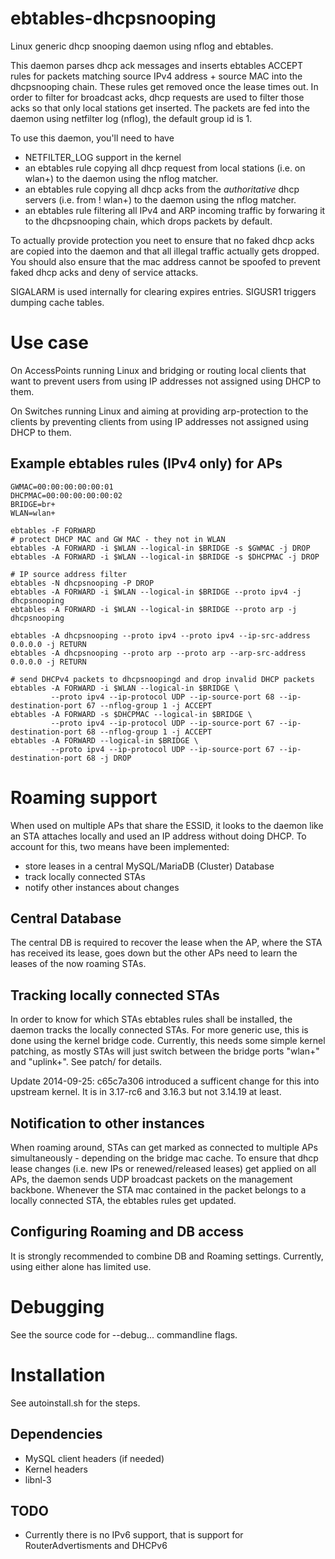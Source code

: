 ebtables-dhcpsnooping
=====================

Linux generic dhcp snooping daemon using nflog and ebtables.

This daemon parses dhcp ack messages and inserts ebtables ACCEPT rules for
packets matching source IPv4 address + source MAC into the dhcpsnooping chain.
These rules get removed once the lease times out. In order to filter for
broadcast acks, dhcp requests are used to filter those acks so that only local
stations get inserted. The packets are fed into the daemon using netfilter log
(nflog), the default group id is 1.

To use this daemon, you'll need to have
  - NETFILTER\_LOG support in the kernel
  - an ebtables rule copying all dhcp request from local stations (i.e. on
    wlan+) to the daemon using the nflog matcher.
  - an ebtables rule copying all dhcp acks from the *authoritative* dhcp
    servers (i.e. from ! wlan+) to the daemon using the nflog matcher.
  - an ebtables rule filtering all IPv4 and ARP incoming traffic by
    forwaring it to the dhcpsnooping chain, which drops packets by default.

To actually provide protection you neet to ensure that no faked dhcp acks
are copied into the daemon and that all illegal traffic actually gets dropped.
You should also ensure that the mac address cannot be spoofed to prevent faked
dhcp acks and deny of service attacks.

SIGALARM is used internally for clearing expires entries.
SIGUSR1 triggers dumping cache tables.

Use case
========

On AccessPoints running Linux and bridging or routing local clients that want to prevent users from using IP addresses not assigned using DHCP to them.

On Switches running Linux and aiming at providing arp-protection to the clients by preventing clients from using IP addresses not assigned using DHCP to them.

Example ebtables rules (IPv4 only) for APs
-------------------------------------------

```
GWMAC=00:00:00:00:00:01
DHCPMAC=00:00:00:00:00:02
BRIDGE=br+
WLAN=wlan+

ebtables -F FORWARD
# protect DHCP MAC and GW MAC - they not in WLAN
ebtables -A FORWARD -i $WLAN --logical-in $BRIDGE -s $GWMAC -j DROP
ebtables -A FORWARD -i $WLAN --logical-in $BRIDGE -s $DHCPMAC -j DROP

# IP source address filter
ebtables -N dhcpsnooping -P DROP
ebtables -A FORWARD -i $WLAN --logical-in $BRIDGE --proto ipv4 -j dhcpsnooping
ebtables -A FORWARD -i $WLAN --logical-in $BRIDGE --proto arp -j dhcpsnooping

ebtables -A dhcpsnooping --proto ipv4 --proto ipv4 --ip-src-address 0.0.0.0 -j RETURN
ebtables -A dhcpsnooping --proto arp --proto arp --arp-src-address 0.0.0.0 -j RETURN

# send DHCPv4 packets to dhcpsnoopingd and drop invalid DHCP packets
ebtables -A FORWARD -i $WLAN --logical-in $BRIDGE \
         --proto ipv4 --ip-protocol UDP --ip-source-port 68 --ip-destination-port 67 --nflog-group 1 -j ACCEPT
ebtables -A FORWARD -s $DHCPMAC --logical-in $BRIDGE \
         --proto ipv4 --ip-protocol UDP --ip-source-port 67 --ip-destination-port 68 --nflog-group 1 -j ACCEPT
ebtables -A FORWARD --logical-in $BRIDGE \
         --proto ipv4 --ip-protocol UDP --ip-source-port 67 --ip-destination-port 68 -j DROP
```

Roaming support
===============

When used on multiple APs that share the ESSID, it looks to the daemon like an
STA attaches locally and used an IP address without doing DHCP. To account for
this, two means have been implemented:
- store leases in a central MySQL/MariaDB (Cluster) Database
- track locally connected STAs
- notify other instances about changes

Central Database
----------------

The central DB is required to recover the lease when the AP, where the STA has
received its lease, goes down but the other APs need to learn the leases of
the now roaming STAs.

Tracking locally connected STAs
--------------------------------

In order to know for which STAs ebtables rules shall be installed, the daemon
tracks the locally connected STAs. For more generic use, this is done using the
kernel bridge code. Currently, this needs some simple kernel patching, as
mostly STAs will just switch between the bridge ports "wlan+" and "uplink+".
See patch/ for details.

Update 2014-09-25: c65c7a306 introduced a sufficent change for this into
                   upstream kernel. It is in 3.17-rc6 and 3.16.3 but not
		   3.14.19 at least.

Notification to other instances
-------------------------------

When roaming around, STAs can get marked as connected to multiple APs
simultaneously - depending on the bridge mac cache. To ensure that dhcp
lease changes (i.e. new IPs or renewed/released leases) get applied on
all APs, the daemon sends UDP broadcast packets on the management backbone.
Whenever the STA mac contained in the packet belongs to a locally connected
STA, the ebtables rules get updated.

Configuring Roaming and DB access
---------------------------------

It is strongly recommended to combine DB and Roaming settings. Currently,
using either alone has limited use.

Debugging
=========

See the source code for --debug... commandline flags.

Installation
============

See autoinstall.sh for the steps.

Dependencies
------------

- MySQL client headers (if needed)
- Kernel headers
- libnl-3

TODO
----

- Currently there is no IPv6 support, that is support for RouterAdvertisments and DHCPv6
